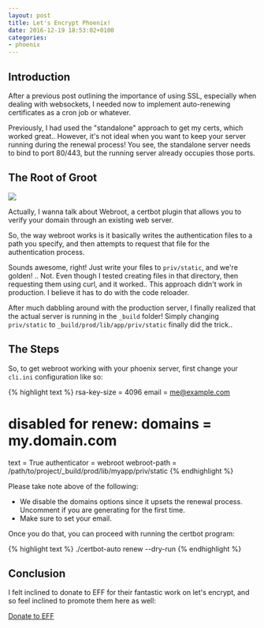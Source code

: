 ```yaml
---
layout: post
title: Let's Encrypt Phoenix!
date: 2016-12-19 18:53:02+0100
categories: 
- phoenix
---
```


## Introduction

After a previous post outlining the importance of using SSL, especially when dealing with websockets, I needed now to implement auto-renewing certificates as a cron job or whatever.

Previously, I had used the "standalone" approach to get my certs, which worked great.. However, it's not ideal when you want to keep your server running during the renewal process! You see, the standalone server needs to bind to port 80/443, but the running server already occupies those ports.

## The Root of Groot

![][root-of-groot]

Actually, I wanna talk about Webroot, a certbot plugin that allows you to verify your domain through an existing web server.

So, the way webroot works is it basically writes the authentication files to a path you specify, and then attempts to request that file for the authentication process.

Sounds awesome, right! Just write your files to `priv/static`, and we're golden! .. Not. Even though I tested creating files in that directory, then requesting them using curl, and it worked.. This approach didn't work in production. I believe it has to do with the code reloader.

After much dabbling around with the production server, I finally realized that the actual server is running in the `_build` folder! Simply changing `priv/static` to `_build/prod/lib/app/priv/static` finally did the trick..

## The Steps

So, to get webroot working with your phoenix server, first change your `cli.ini` configuration like so:

{% highlight text %}
rsa-key-size = 4096
email = me@example.com
# disabled for renew: domains = my.domain.com
text = True
authenticator = webroot
webroot-path = /path/to/project/_build/prod/lib/myapp/priv/static
{% endhighlight %}

Please take note above of the following:

+ We disable the domains options since it upsets the renewal process. Uncomment if you are generating for the first time.
+ Make sure to set your email.

Once you do that, you can proceed with running the certbot program:

{% highlight text %}
./certbot-auto renew --dry-run
{% endhighlight %}

## Conclusion

I felt inclined to donate to EFF for their fantastic work on let's encrypt, and so feel inclined to promote them here as well:

[Donate to EFF][eff-donation]

[root-of-groot]: http://i.imgur.com/Te9RTcn.png
[eff-donation]: https://supporters.eff.org/donate/support-work-on-certbot
